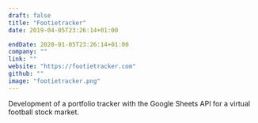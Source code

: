 ```yaml
---
draft: false
title: "Footietracker"
date: 2019-04-05T23:26:14+01:00

endDate: 2020-01-05T23:26:14+01:00
company: ""
link: ""
website: "https://footietracker.com"
github: ""
image: "footietracker.png"
---
```

Development of a portfolio tracker with the Google Sheets API for a virtual football stock market.
